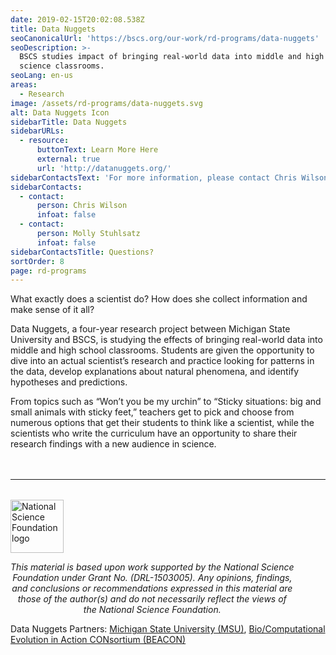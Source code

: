 ```yaml
---
date: 2019-02-15T20:02:08.538Z
title: Data Nuggets
seoCanonicalUrl: 'https://bscs.org/our-work/rd-programs/data-nuggets'
seoDescription: >-
  BSCS studies impact of bringing real-world data into middle and high school
  science classrooms.
seoLang: en-us
areas:
  - Research
image: /assets/rd-programs/data-nuggets.svg
alt: Data Nuggets Icon
sidebarTitle: Data Nuggets
sidebarURLs:
  - resource:
      buttonText: Learn More Here
      external: true
      url: 'http://datanuggets.org/'
sidebarContactsText: 'For more information, please contact Chris Wilson or Molly Stuhlsatz.'
sidebarContacts:
  - contact:
      person: Chris Wilson
      infoat: false
  - contact:
      person: Molly Stuhlsatz
      infoat: false
sidebarContactsTitle: Questions?
sortOrder: 8
page: rd-programs
---
```

What exactly does a scientist do? How does she collect information and make sense of it all?

Data Nuggets, a four-year research project between Michigan State University and BSCS, is studying the effects of bringing real-world data into middle and high school classrooms. Students are given the opportunity to dive into an actual scientist’s research and practice looking for patterns in the data, develop explanations about natural phenomena, and identify hypotheses and predictions.

From topics such as “Won’t you be my urchin” to “Sticky situations: big and small animals with sticky feet,” teachers get to pick and choose from numerous options that get their students to think like a scientist, while the scientists who write the curriculum have an opportunity to share their research findings with a new audience in science.

<hr style="margin-top: 3rem; margin-bottom: 2rem;" />
<div class="d-flex justify-content-center">
  <div style="width: 90%;">
    <a href="https://www.nsf.gov" target="_blank" rel="noopener noreferrer">
      <img src="/assets/nsf_logo.svg" alt="National Science Foundation logo" style="height: 85px;" class="mx-auto d-block mb-4" />
    </a>
    <p style="font-style: italic; text-align: center;">
      This material is based upon work supported by the National Science Foundation under Grant No. (DRL-1503005). Any opinions, findings, and conclusions or recommendations expressed in this material are those of the author(s) and do not necessarily reflect the views of the National Science Foundation.
    </p>
 </div>
</div>

Data Nuggets Partners: <a href="https://msu.edu/" target="_blank" rel="noopener noreferrer">Michigan State University (MSU)</a>, <a href="https://www3.beacon-center.org/" target="_blank" rel="noopener noreferrer">Bio/Computational Evolution in Action CONsortium (BEACON)</a>
